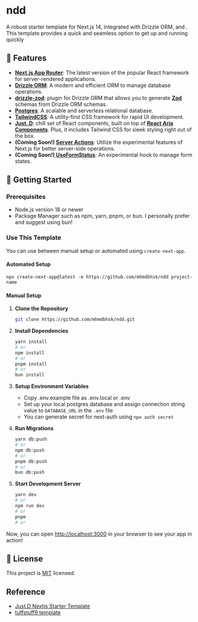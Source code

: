 # ndd

A robust starter template for Next.js 14, integrated with Drizzle ORM, and . This template provides a quick and seamless option to get up and running quickly

## 🌟 Features

- **[Next.js App Router](https://nextjs.org/docs)**: The latest version of the popular React framework for server-rendered applications.
- **[Drizzle ORM](https://drizzle-orm-link.com/docs)**: A modern and efficient ORM to manage database operations.
- **[drizzle-zod](https://orm.drizzle.team/docs/zod)**: plugin for Drizzle ORM that allows you to generate **[Zod](https://github.com/colinhacks/zod)** schemas from Drizzle ORM schemas.
- **[Postgres](https://www.postgresql.org/)**: A scalable and serverless relational database.
- **[TailwindCSS](https://tailwindcss.com/docs)**: A utility-first CSS framework for rapid UI development.
- **[Just. D](https://getjustd.com/)**: chill set of React components, built on top of **[React Aria Components](https://react-spectrum.adobe.com/react-aria/)**. Plus, it includes Tailwind CSS for sleek styling right out of the box.
- **(Coming Soon!) [Server Actions](https://nextjs.org/docs/app/building-your-application/data-fetching/server-actions)**: Utilize the experimental features of Next.js for better server-side operations.
- **(Coming Soon!)[ UseFormStatus](https://nextjs.org/docs/app/building-your-application/data-fetching/server-actions#experimental-useformstatus)**: An experimental hook to manage form states.

## 🚀 Getting Started

### Prerequisites

- Node.js version 18 or newer
- Package Manager such as npm, yarn, pnpm, or bun. I personally prefer and suggest using bun!

### Use This Template

You can use between manual setup or automated using `create-next-app`.

#### Automated Setup

```
npx create-next-app@latest -e https://github.com/mhmdbhsk/ndd project-name
```

#### Manual Setup

1. **Clone the Repository**

   ```bash
   git clone https://github.com/mhmdbhsk/ndd.git
   ```
2. **Install Dependencies**

   ```bash
   yarn install
   # or
   npm install
   # or
   pnpm install
   # or
   bun install
   ```
3. **Setup Environment Variables**

   - Copy .env.example file as .env.local or .env
   - Set up your local postgres database and assign connection string value to `DATABASE_URL` in the `.env` file
   - You can generate secret for next-auth using `npx auth secret`
4. **Run Migrations**

   ```bash
   yarn db:push
   # or
   npm db:push
   # or
   pnpm db:push
   # or
   bun db:push
   ```
5. **Start Development Server**

   ```bash
   yarn dev
   # or
   npm run dev
   # or
   pnpm 
   # or
   ```

Now, you can open [http://localhost:3000](http://localhost:3000) in your browser to see your app in action!

## 📃 License

This project is [MIT](./LICENSE) licensed.

##  Reference

- [Just.D Nextjs Starter Template](https://github.com/justdlabs/next.js)
- [tuffstuff9 template](https://github.com/tuffstuff9/nextjs-serveraction-drizzle-starter)
